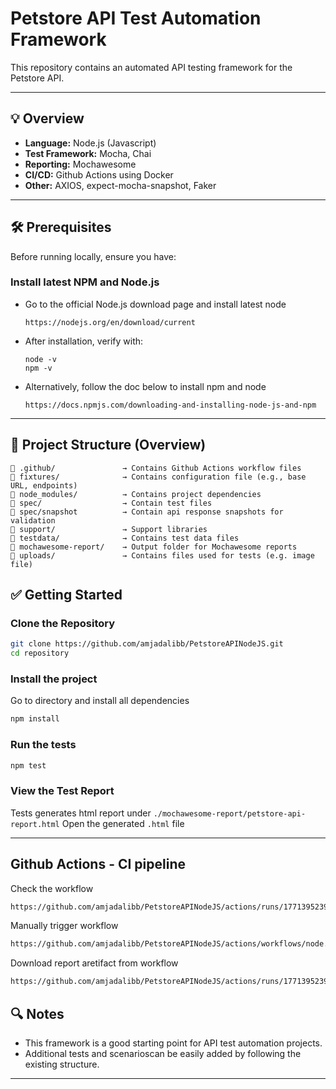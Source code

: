 # Petstore API Test Automation Framework

This repository contains an automated API testing framework for the Petstore API.


---

## 💡 Overview

- **Language:** Node.js (Javascript)
- **Test Framework:** Mocha, Chai
- **Reporting:** Mochawesome
- **CI/CD:** Github Actions using Docker
- **Other:** AXIOS, expect-mocha-snapshot, Faker

---

## 🛠️ Prerequisites

Before running locally, ensure you have:
### Install latest NPM and Node.js

* Go to the official Node.js download page and install latest node
  ```
  https://nodejs.org/en/download/current
  ```
* After installation, verify with:
  ```
  node -v
  npm -v 
  ```
* Alternatively, follow the doc below to install npm and node
  ```
  https://docs.npmjs.com/downloading-and-installing-node-js-and-npm
  ```
---

## 📁 Project Structure (Overview)

```
📂 .github/               → Contains Github Actions workflow files
📂 fixtures/              → Contains configuration file (e.g., base URL, endpoints)
📂 node_modules/          → Contains project dependencies
📂 spec/                  → Contain test files
📂 spec/snapshot          → Contain api response snapshots for validation
📂 support/               → Support libraries
📂 testdata/              → Contains test data files
📂 mochawesome-report/    → Output folder for Mochawesome reports
📂 uploads/               → Contains files used for tests (e.g. image file)
```

## ✅ Getting Started

### Clone the Repository

```bash
git clone https://github.com/amjadalibb/PetstoreAPINodeJS.git
cd repository
```
### Install the project
Go to directory and install all dependencies
```bash
npm install
```

### Run the tests
```bash
npm test
```

### View the Test Report
Tests generates html report under `./mochawesome-report/petstore-api-report.html`
Open the generated `.html` file

---

## Github Actions - CI pipeline
Check the workflow
```bash
https://github.com/amjadalibb/PetstoreAPINodeJS/actions/runs/17713952392/job/50336333008
```

Manually trigger workflow
```bash
https://github.com/amjadalibb/PetstoreAPINodeJS/actions/workflows/node.js.yml

```
Download report aretifact from workflow
```bash
https://github.com/amjadalibb/PetstoreAPINodeJS/actions/runs/17713952392/artifacts/4006943099
```

## 🔍 Notes

* This framework is a good starting point for API test automation projects.
* Additional tests and scenarioscan be easily added by following the existing structure.

---
